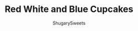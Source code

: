 ---
layout: ../../layouts/MarkdownPostLayout.astro
title: Red White and Blue Cupcakes
author: ShugarySweets
pubDate: 2022-06-28
description: "These Red, White and Blue Cupcakes are made with a simple white cupcake base and filled with sprinkles! We topped these patriotic cupcakes with blue vanilla frosting!"
image_url: https://www.shugarysweets.com/wp-content/uploads/2022/06/red-white-blue-cupcakes-facebook.jpg
tags: ["Cupcake","American"]
calories: 346
protein: 2
carbohydrates: 51
fats: 15
fiber: 0
ingredients: ["5 large egg whites, room temperature","¾ cup buttermilk, divided","¾ cup unsalted butter, softened","2 teaspoons vanilla extract","1 ¾ cup granulated sugar","2 ½ cups cake flour","1 Tablespoon baking powder","½ teaspoon kosher salt","¼ cup mini red and blue mini-M&M’s","¼ cup red sprinkles","¼ cup blue sprinkles","¼ cup holiday stars","1 cup unsalted butter, softened","4 ½ cups powdered sugar","2 teaspoons pure vanilla extract","3 Tablespoons milk","red, white, blue gel food coloring, optional"]
serves: 24
time: "32 minutes"
prepTime: "30 minutes"
instructions: ["Preheat oven to 350 degrees F. Place liners in a standard-sized cupcake tin and set aside. ","In a small bowl, whisk together the egg whites with ¼ cup of the buttermilk. Set aside.","In a medium bowl, combine cake flour with baking powder and kosher salt. Whisk together and set aside.","In a large mixing bowl, beat butter with granulated sugar. Scrape down sides of the bowl as needed and beat for about 2-3 minutes, until fully blended.","Beat in vanilla extract.","Add in the dry ingredients, slowly, just until combined. Slowly add in the egg mixture, beating until well blended (about 1 minute).","Finally, beat in the remaining buttermilk.","Spoon batter evenly into the prepared cupcake tin, filling about ½ full. Bake for 17-19 minutes until lightly browned and springs back when you touch it.","Remove from oven and cool completely on wire rack.","In a small mixing bowl mix together sprinkles, candy stars, and mini-M&M’s.","After cupcakes have cooled, cut out the center of the cupcakes and fill with 1- 2 teaspoons of sprinkles candy mixture. Add cupcake top back to the cupcake to hold filling in (it's okay if it doesn't fit perfectly, you'll frost over the top).","For the frosting, beat butter for 3-4 minutes until pale in color.","Add powdered sugar, vanilla, and milk. Beat an additional 3-4 minutes until fluffy and smooth!","If you want to color your frosting, mix in gel food coloring of choice one drop at a time until desired color. If wanting several colors, separate the vanilla frosting into small bowls and mix in food coloring."]
nutrition: ["346 calories","51 grams carbohydrates","36 milligrams cholesterol","15 grams fat","0 grams fiber","2 grams protein","9 grams saturated fat","118 milligrams sodium","39 grams sugar","0 grams trans fat","6 grams unsaturated fat"]
---